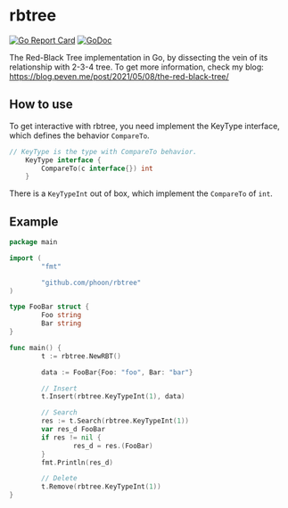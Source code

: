# rbtree

[![Go Report Card](https://goreportcard.com/badge/github.com/phoon/rbtree)](https://goreportcard.com/report/github.com/phoon/rbtree) [![GoDoc](https://godoc.org/github.com/phoon/rbtree?status.svg)](https://godoc.org/github.com/phoon/rbtree)

The Red-Black Tree implementation in Go, by dissecting the vein of its relationship with 2-3-4 tree. To get more information, check my blog: https://blog.peven.me/post/2021/05/08/the-red-black-tree/

## How to use
To get interactive with rbtree, you need implement the KeyType interface, which defines the behavior `CompareTo`.
```go
// KeyType is the type with CompareTo behavior.
	KeyType interface {
		CompareTo(c interface{}) int
	}
```
There is a `KeyTypeInt` out of box, which implement the `CompareTo` of `int`.

## Example
```go
package main

import (
        "fmt"

        "github.com/phoon/rbtree"
)

type FooBar struct {
        Foo string
        Bar string
}

func main() {
        t := rbtree.NewRBT()

        data := FooBar{Foo: "foo", Bar: "bar"}

        // Insert
        t.Insert(rbtree.KeyTypeInt(1), data)

        // Search
        res := t.Search(rbtree.KeyTypeInt(1))
        var res_d FooBar
        if res != nil {
                res_d = res.(FooBar)
        }
        fmt.Println(res_d)

        // Delete
        t.Remove(rbtree.KeyTypeInt(1))
}
```
